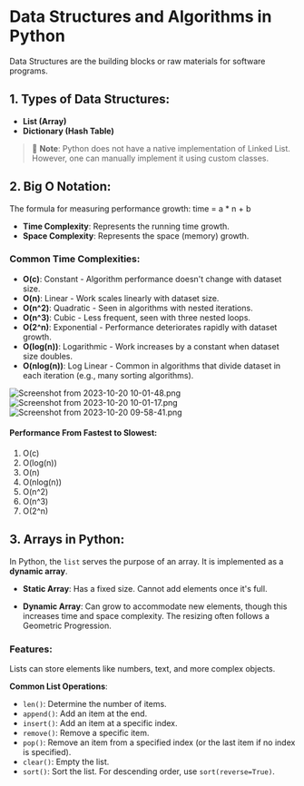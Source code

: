 # Data Structures and Algorithms in Python

Data Structures are the building blocks or raw materials for software programs.

## 1. Types of Data Structures:

- **List (Array)**
- **Dictionary (Hash Table)**

> 📌 **Note**: Python does not have a native implementation of Linked List. However, one can manually implement it using custom classes.

## 2. Big O Notation:

The formula for measuring performance growth:
 time = a * n + b

- **Time Complexity**: Represents the running time growth.
- **Space Complexity**: Represents the space (memory) growth.

### Common Time Complexities:

- **O(c)**: Constant - Algorithm performance doesn't change with dataset size.
- **O(n)**: Linear - Work scales linearly with dataset size.
- **O(n^2)**: Quadratic - Seen in algorithms with nested iterations.
- **O(n^3)**: Cubic - Less frequent, seen with three nested loops.
- **O(2^n)**: Exponential - Performance deteriorates rapidly with dataset growth.
- **O(log(n))**: Logarithmic - Work increases by a constant when dataset size doubles.
- **O(nlog(n))**: Log Linear - Common in algorithms that divide dataset in each iteration (e.g., many sorting algorithms).

![Screenshot from 2023-10-20 10-01-48.png](..%2F..%2FPictures%2FScreenshots%2FScreenshot%20from%202023-10-20%2010-01-48.png)
![Screenshot from 2023-10-20 10-01-17.png](..%2F..%2FPictures%2FScreenshots%2FScreenshot%20from%202023-10-20%2010-01-17.png)
![Screenshot from 2023-10-20 09-58-41.png](..%2F..%2FPictures%2FScreenshots%2FScreenshot%20from%202023-10-20%2009-58-41.png)

#### Performance From Fastest to Slowest:

1. O(c)
2. O(log(n))
3. O(n)
4. O(nlog(n))
5. O(n^2)
6. O(n^3)
7. O(2^n)

## 3. Arrays in Python:

In Python, the `list` serves the purpose of an array. It is implemented as a **dynamic array**.

- **Static Array**: Has a fixed size. Cannot add elements once it's full.
  
- **Dynamic Array**: Can grow to accommodate new elements, though this increases time and space complexity. The resizing often follows a Geometric Progression.

### Features:

Lists can store elements like numbers, text, and more complex objects.

**Common List Operations**:

- `len()`: Determine the number of items.
- `append()`: Add an item at the end.
- `insert()`: Add an item at a specific index.
- `remove()`: Remove a specific item.
- `pop()`: Remove an item from a specified index (or the last item if no index is specified).
- `clear()`: Empty the list.
- `sort()`: Sort the list. For descending order, use `sort(reverse=True)`.


